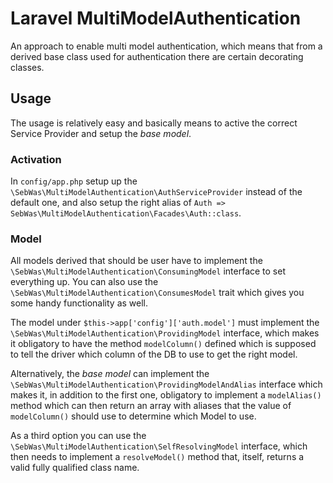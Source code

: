 # Laravel MultiModelAuthentication
An approach to enable multi model authentication, which means that from a derived base class used for authentication there are certain decorating classes.

## Usage
The usage is relatively easy and basically means to active the correct Service Provider and setup the _base model_.

### Activation
In `config/app.php` setup up the `\SebWas\MultiModelAuthentication\AuthServiceProvider` instead of the default one, and also setup the right alias of `Auth => SebWas\MultiModelAuthentication\Facades\Auth::class`.

### Model
All models derived that should be user have to implement the `\SebWas\MultiModelAuthentication\ConsumingModel` interface to set everything up. You can also use the `\SebWas\MultiModelAuthentication\ConsumesModel` trait which gives you some handy functionality as well.

The model under `$this->app['config']['auth.model']` must implement the `\SebWas\MultiModelAuthentication\ProvidingModel` interface, which makes it obligatory to have the method `modelColumn()` defined which is supposed to tell the driver which column of the DB to use to get the right model.

Alternatively, the _base model_ can implement the `\SebWas\MultiModelAuthentication\ProvidingModelAndAlias` interface which makes it, in addition to the first one, obligatory to implement a `modelAlias()` method which can then return an array with aliases that the value of `modelColumn()` should use to determine which Model to use.

As a third option you can use the `\SebWas\MultiModelAuthentication\SelfResolvingModel` interface, which then needs to implement a `resolveModel()` method that, itself, returns a valid fully qualified class name.

